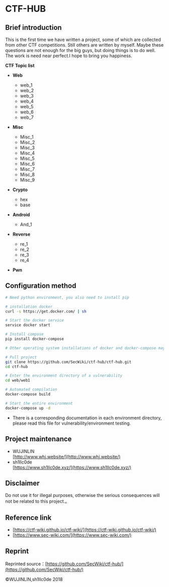 # CTF-HUB #
## Brief introduction ##
This is the first time we have written a project, some of which are collected from other CTF competitions. Still others are written by myself. Maybe these questions are not enough for the big guys, but doing things is to do well. The work is need near perfect.I hope to bring you happiness.  

**CTF Topic list**

- **Web**
	- web_1
	- web_2
	- web_3
	- web_4
	- web_5
	- web_6
	- web_7
- **Misc**
	- Misc_1
	- Misc_2
	- Misc_3
	- Misc_4
	- Misc_5
	- Misc_6
	- Misc_7
	- Misc_8
	- Misc_9
- **Crypto**
	 - hex
	 - base

- **Android**
	 - And_1
- **Reverse**
	- re_1
	- re_2
	- re_3
	- re_4
- **Pwn**

## Configuration method ##
```bash
# Need python environment, you also need to install pip

# installation docker
curl -s https://get.docker.com/ | sh

# Start the docker service
service docker start

# Install compose
pip install docker-compose 

# Other operating system installations of docker and docker-compose may be slightly different, please read the Docker documentation for installation.

# Pull project
git clone https://github.com/SecWiki/ctf-hub/ctf-hub.git
cd ctf-hub

# Enter the environment directory of a vulnerability
cd web/web1

# Automated compilation
docker-compose build

# Start the entire environment
docker-compose up -d
```
 - There is a corresponding documentation in each environment directory, please read this file for vulnerability/environment testing.

## Project maintenance ##
- WUJINLIN  
[http://www.whj.website/](http://www.whj.website/)
- sh1llc0de  
[https://www.sh1llc0de.xyz/](https://www.sh1llc0de.xyz/)
## Disclaimer ##
Do not use it for illegal purposes, otherwise the serious consequences will not be related to this project.。

## Reference link ##
 - [https://ctf-wiki.github.io/ctf-wiki/](https://ctf-wiki.github.io/ctf-wiki/)  
 - [https://www.sec-wiki.com/](https://www.sec-wiki.com/)
 
## Reprint ##
Reprinted source：[https://github.com/SecWiki/ctf-hub/](https://github.com/SecWiki/ctf-hub/)

©WUJINLIN,sh1llc0de 2018
